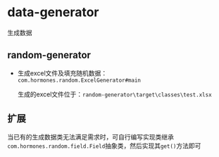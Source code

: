 # data-generator
生成数据

## random-generator
- 生成excel文件及填充随机数据：`com.hormones.random.ExcelGenerator#main`
   
    生成的excel文件位于：`random-generator\target\classes\test.xlsx`

## 扩展
当已有的生成数据类无法满足需求时，可自行编写实现类继承`com.hormones.random.field.Field`抽象类，然后实现其`get()`方法即可